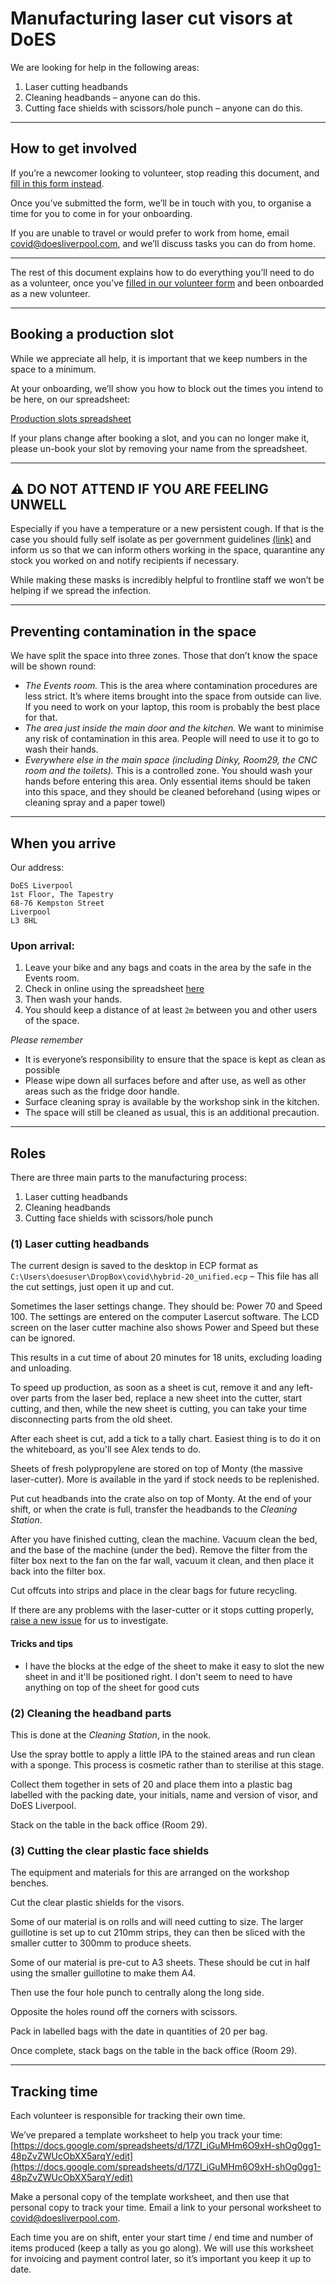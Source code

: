 # Manufacturing laser cut visors at DoES
We are looking for help in the following areas:

1. Laser cutting headbands
2. Cleaning headbands – anyone can do this. 
3. Cutting face shields with scissors/hole punch – anyone can do this.

---

## How to get involved

If you’re a newcomer looking to volunteer, stop reading this document, and [fill in this form instead](https://docs.google.com/forms/d/e/1FAIpQLSca6bWcUwvAfzfc2A-vNTZklxa5KxeChzk6gO2pMnESX3pfCg/viewform).

Once you’ve submitted the form, we’ll be in touch with you, to organise a time for you to come in for your onboarding.

If you are unable to travel or would prefer to work from home, email [covid@doesliverpool.com](mailto:covid@doesliverpool.com), and we’ll discuss tasks you can do from home.

---

The rest of this document explains how to do everything you’ll need to do as a volunteer, once you’ve [filled in our volunteer form](https://docs.google.com/forms/d/e/1FAIpQLSca6bWcUwvAfzfc2A-vNTZklxa5KxeChzk6gO2pMnESX3pfCg/viewform) and been onboarded as a new volunteer.

---

## Booking a production slot

While we appreciate all help, it is important that we keep numbers in the space to a minimum.

At your onboarding, we’ll show you how to block out the times you intend to be here, on our spreadsheet:

[Production slots spreadsheet](https://docs.google.com/spreadsheets/d/1Nn2kCCu9TOgxJlUh01Y-L10jXJNEoijAkrV9hTZMpOo/edit?usp=sharing)

If your plans change after booking a slot, and you can no longer make it, please un-book your slot by removing your name from the spreadsheet.

---

## ⚠️ DO NOT ATTEND IF YOU ARE FEELING UNWELL

Especially if you have a temperature or a new persistent cough.  If that is the case you should fully self isolate as per government guidelines [(link)](https://www.nhs.uk/conditions/coronavirus-covid-19/self-isolation-advice/) and inform us so that we can inform others working in the space, quarantine any stock you worked on and notify recipients if necessary.

While making these masks is incredibly helpful to frontline staff we won’t be helping if we spread the infection.

---

## Preventing contamination in the space
We have split the space into three zones. Those that don’t know the space will be shown round:

* *The Events room.* This is the area where contamination procedures are less strict. It’s where items brought into the space from outside can live. If you need to work on your laptop, this room is probably the best place for that.
* *The area just inside the main door and the kitchen.* We want to minimise any risk of contamination in this area. People will need to use it to go to wash their hands.
* *Everywhere else in the main space (including Dinky, Room29, the CNC room and the toilets).* This is a controlled zone. You should wash your hands before entering this area.  Only essential items should be taken into this space, and they should be cleaned beforehand (using wipes or cleaning spray and a paper towel)

---

## When you arrive 
Our address: 

```
DoES Liverpool
1st Floor, The Tapestry
68-76 Kempston Street
Liverpool 
L3 8HL
```

### Upon arrival: 
1. Leave your bike and any bags and coats in the area by the safe in the Events room.
2. Check in online using the spreadsheet [here](https://docs.google.com/spreadsheets/d/1Nn2kCCu9TOgxJlUh01Y-L10jXJNEoijAkrV9hTZMpOo/edit#gid=1319346095)
2. Then wash your hands.
3. You should keep a distance of at least `2m` between you and other users of the space.

*Please remember* 
* It is everyone’s responsibility to ensure that the space is kept as clean as possible
* Please wipe down all surfaces before and after use, as well as other areas such as the fridge door handle.  
* Surface cleaning spray is available by the workshop sink in the kitchen. 
* The space will still be cleaned as usual, this is an additional precaution.

---


## Roles
There are three main parts to the manufacturing process:
1. Laser cutting headbands
2. Cleaning headbands
3. Cutting face shields with scissors/hole punch

### (1) Laser cutting headbands  

The current design is saved to the desktop in ECP format as `C:\Users\doesuser\DropBox\covid\hybrid-20_unified.ecp` – This file has all the cut settings, just open it up and cut.

Sometimes the laser settings change. They should be: Power 70 and Speed 100. The settings are entered on the computer Lasercut software. The LCD screen on the laser cutter machine also shows Power and Speed but these can be ignored.

This results in a cut time of about 20 minutes for 18 units, excluding loading and unloading.

To speed up production, as soon as a sheet is cut, remove it and any left-over parts from the laser bed, replace a new sheet into the cutter, start cutting, and then, while the new sheet is cutting, you can take your time disconnecting parts from the old sheet.

After each sheet is cut, add a tick to a tally chart. Easiest thing is to do it on the whiteboard, as you'll see Alex tends to do.

Sheets of fresh polypropylene are stored on top of Monty (the massive laser-cutter). More is available in the yard if stock needs to be replenished.

Put cut headbands into the crate also on top of Monty. At the end of your shift, or when the crate is full, transfer the headbands to the *Cleaning Station*.

After you have finished cutting, clean the machine. Vacuum clean the bed, and the base of the machine (under the bed). Remove the filter from the filter box next to the fan on the far wall, vacuum it clean, and then place it back into the filter box.

Cut offcuts into strips and place in the clear bags for future recycling.

If there are any problems with the laser-cutter or it stops cutting properly, [raise a new issue](https://github.com/DoESLiverpool/somebody-should/issues/new/choose) for us to investigate.

#### Tricks and tips

* I have the blocks at the edge of the sheet to make it easy to slot the new sheet in and it'll be positioned right. I don't seem to need to have anything on top of the sheet for good cuts

### (2) Cleaning the headband parts  

This is done at the *Cleaning Station*, in the nook.

Use the spray bottle to apply a little IPA to the stained areas and run clean with a sponge. This process is cosmetic rather than to sterilise at this stage.

Collect them together in sets of 20 and place them into a plastic bag labelled with the packing date, your initials, name and version of visor, and DoES Liverpool.

Stack on the table in the back office (Room 29).

### (3) Cutting the clear plastic face shields

The equipment and materials for this are arranged on the workshop benches.

Cut the clear plastic shields for the visors.

Some of our material is on rolls and will need cutting to size. The larger guillotine is set up to cut 210mm strips, they can then be sliced with the smaller cutter to 300mm to produce sheets.

Some of our material is pre-cut to A3 sheets. These should be cut in half using the smaller guillotine to make them A4.

Then use the four hole punch to centrally along the long side.

Opposite the holes round off the corners with scissors.

Pack in labelled bags with the date in quantities of 20 per bag.

Once complete, stack bags on the table in the back office (Room 29).

---

## Tracking time

Each volunteer is responsible for tracking their own time.

We’ve prepared a template worksheet to help you track your time: [https://docs.google.com/spreadsheets/d/17ZI_iGuMHm6O9xH-shOg0gg1-48pZvZWUcObXX5arqY/edit](https://docs.google.com/spreadsheets/d/17ZI_iGuMHm6O9xH-shOg0gg1-48pZvZWUcObXX5arqY/edit)

Make a personal copy of the template worksheet, and then use that personal copy to track your time. Email a link to your personal worksheet to [covid@doesliverpool.com](covid@doesliverpool.com).

Each time you are on shift, enter your start time / end time and number of items produced (keep a tally as you go along). We will use this worksheet for invoicing and payment control later, so it’s important you keep it up to date.
